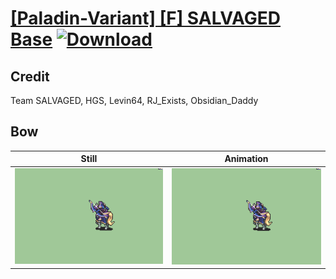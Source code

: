 # [\[Paladin-Variant\] \[F\] SALVAGED Base](./) [![Download](https://img.shields.io/badge/Download--red?style=social&logo=github)](https://minhaskamal.github.io/DownGit/#/home?url=https://github.com/Klokinator/FE-Repo/tree/main/Battle%20Animations%2FMounted%20-%20Cavs%2C%20Paladins%2C%20Rangers%2F%5BPaladin-Variant%5D%20%5BF%5D%20SALVAGED%20Base%2F5.%20Bow%20(RJ_Exists%2C%20Obsidian_Daddy))

## Credit

Team SALVAGED, HGS, Levin64, RJ_Exists, Obsidian_Daddy

## Bow

| Still | Animation |
| :---: | :-------: |
| ![Bow still](./Bow_000.png) | ![Bow animation](./Bow.gif) |
